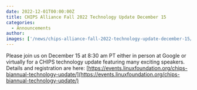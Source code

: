 ```yaml
---
date: 2022-12-01T00:00:00Z
title: CHIPS Alliance Fall 2022 Technology Update December 15
categories:
  - Announcements
author: 
images: ['/news/chips-alliance-fall-2022-technology-update-december-15/share.png']
---
```


Please join us on December 15 at 8:30 am PT either in person at Google or virtually for a CHIPS technology update featuring many exciting speakers. Details and registration are here: [https://events.linuxfoundation.org/chips-biannual-technology-update/](https://events.linuxfoundation.org/chips-biannual-technology-update/)
